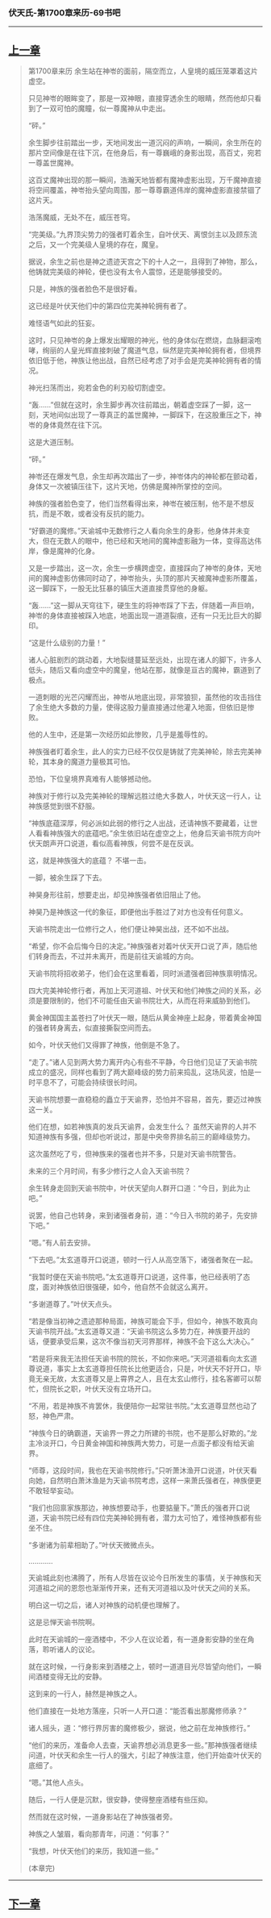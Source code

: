 ### 伏天氏-第1700章来历-69书吧

--------
[上一章](./593f5138037091d6c69629f7fa3dac2e.md)
--------


>
>
>
>第1700章来历
>余生站在神岺的面前，隔空而立，人皇境的威压笼罩着这片虚空。
>
>只见神岺的眼眸变了，那是一双神眼，直接穿透余生的眼睛，然而他却只看到了一双可怕的魔瞳，似一尊魔神从中走出。
>
>“砰。”
>
>余生脚步往前踏出一步，天地间发出一道沉闷的声响，一瞬间，余生所在的那片空间像是在往下沉，在他身后，有一尊巍峨的身影出现，高百丈，宛若一尊盖世魔神。
>
>这百丈魔神出现的那一瞬间，浩瀚天地皆都有魔神虚影出现，万千魔神直接将空间覆盖，神岺抬头望向周围，那一尊尊霸道伟岸的魔神虚影直接禁锢了这片天。
>
>浩荡魔威，无处不在，威压苍穹。
>
>“完美级。”九界顶尖势力的强者盯着余生，自叶伏天、离恨剑主以及顾东流之后，又一个完美级人皇境的存在，魔皇。
>
>据说，余生之前也是神之遗迹天宫之下的十人之一，且得到了神物，那么，他铸就完美级的神轮，便也没有太令人震惊，还是能够接受的。
>
>只是，神族的强者脸色不是很好看。
>
>这已经是叶伏天他们中的第四位完美神轮拥有者了。
>
>难怪语气如此的狂妄。
>
>这时，只见神岺的身上爆发出耀眼的神光，他的身体似在燃烧，血脉翻滚咆哮，绚丽的人皇光辉直接刺破了魔道气息，纵然是完美神轮拥有者，但境界依旧低于他，神族让他出战，自然已经考虑了对手会是完美神轮拥有者的情况。
>
>神光扫荡而出，宛若金色的利刃般切割虚空。
>
>“轰……”但就在这时，余生脚步再次往前踏出，朝着虚空踩了一脚，这一刻，天地间似出现了一尊真正的盖世魔神，一脚踩下，在这股重压之下，神岺的身体竟然在往下沉。
>
>这是大道压制。
>
>“砰。”
>
>神岺还在爆发气息，余生却再次踏出了一步，神岺体内的神轮都在颤动着，身体又一次被镇压往下，这片天地，仿佛是魔神所掌控的空间。
>
>神族的强者脸色变了，他们当然看得出来，神岺在被压制，他不是不想反抗，而是不敢，或者没有反抗的能力。
>
>“好霸道的魔修。”天谕城中无数修行之人看向余生的身影，他身体并未变大，但在无数人的眼中，他已经和天地间的魔神虚影融为一体，变得高达伟岸，像是魔神的化身。
>
>又是一步踏出，这一次，余生一步横跨虚空，直接踩向了神岺的身体，天地间的魔神虚影仿佛同时动了，神岺抬头，头顶的那片天被魔神虚影所覆盖，这一脚踩下，一股无比狂暴的镇压大道直接贯穿他的身躯。
>
>“轰……”这一脚从天穹往下，硬生生的将神岺踩了下去，伴随着一声巨响，神岺的身体直接被踩入地底，地面出现一道道裂痕，还有一只无比巨大的脚印。
>
>“这是什么级别的力量！”
>
>诸人心脏剧烈的跳动着，大地裂缝蔓延至远处，出现在诸人的脚下，许多人低头，随后又看向虚空中的魔皇，他站在那，就像是亘古的魔神，霸道到了极点。
>
>一道刺眼的光芒闪耀而出，神岺从地底出现，非常狼狈，虽然他的攻击挡住了余生绝大多数的力量，使得这股力量直接通过他灌入地面，但依旧是惨败。
>
>他的人生中，还是第一次经历如此惨败，几乎是羞辱性的。
>
>神族强者盯着余生，此人的实力已经不仅仅是铸就了完美神轮，除去完美神轮，其本身的魔道力量极其可怕。
>
>恐怕，下位皇境界真难有人能够撼动他。
>
>神族对于修行以及完美神轮的理解远胜过绝大多数人，叶伏天这一行人，让神族感觉到很不舒服。
>
>“神族底蕴深厚，何必派如此弱的修行之人出战，还请神族不要藏着，让世人看看神族强大的底蕴吧。”余生依旧站在虚空之上，他身后天谕书院方向叶伏天朗声开口说道，看似高看神族，何尝不是在反讽。
>
>这，就是神族强大的底蕴？
>不堪一击。
>
>一脚，被余生踩了下去。
>
>神昊身形往前，想要走出，却见神族强者依旧阻止了他。
>
>神昊乃是神族这一代的象征，即便他出手胜过了对方也没有任何意义。
>
>天谕书院走出一位修行之人，他们便让神昊出战，还不如不出战。
>
>“希望，你不会后悔今日的决定。”神族强者对着叶伏天开口说了声，随后他们转身而去，不过并未离开，而是前往天谕城的方向。
>
>天谕书院将招收弟子，他们会在这里看着，同时派遣强者回神族禀明情况。
>
>四大完美神轮修行者，再加上天河道祖、叶伏天和他们神族之间的关系，必须是要限制的，他们不可能任由天谕书院壮大，从而在将来威胁到他们。
>
>黄金神国国主盖苍扫了叶伏天一眼，随后从黄金神座上起身，带着黄金神国的强者转身离去，似直接撕裂空间而去。
>
>如今，叶伏天他们又得罪了神族，他倒是不急了。
>
>“走了。”诸人见到两大势力离开内心有些不平静，今日他们见证了天谕书院成立的盛况，同样也看到了两大巅峰级的势力前来捣乱，这场风波，怕是一时平息不了，可能会持续很长时间。
>
>天谕书院想要一直稳稳的矗立于天谕界，恐怕并不容易，首先，要迈过神族这一关。
>
>他们在想，如若神族真的发兵天谕界，会发生什么？
>虽然天谕界的人并不知道神族有多强，但却也听说过，那是中央帝界排名前三的巅峰级势力。
>
>这次虽然吃了亏，但神族来的强者也并不多，只是对天谕书院警告。
>
>未来的三个月时间，有多少修行之人会入天谕书院？
>
>余生转身走回到天谕书院中，叶伏天望向人群开口道：“今日，到此为止吧。”
>
>说罢，他自己也转身，来到诸强者身前，道：“今日入书院的弟子，先安排下吧。”
>
>“嗯。”有人前去安排。
>
>“下去吧。”太玄道尊开口说道，顿时一行人从高空落下，诸强者聚在一起。
>
>“我暂时便在天谕书院吧。”太玄道尊开口说道，这件事，他已经表明了态度，面对神族依旧很强硬，如今，他自然不会就这么离开。
>
>“多谢道尊了。”叶伏天点头。
>
>“若是像当初神之遗迹那种局面，神族可能会下手，但如今，神族不敢真向天谕书院开战。”太玄道尊又道：“天谕书院这么多势力在，神族要开战的话，便要承受后果，这次不像当初天河界那样，神族不会下这么大决心。”
>
>“若是将来我无法担任天谕书院的院长，不如你来吧。”天河道祖看向太玄道尊说道，事实上太玄道尊担任院长比他更适合，只是，叶伏天不好开口，毕竟无亲无故，太玄道尊又是上霄界之人，且在太玄山修行，挂名客卿可以帮忙，但院长之职，叶伏天没有立场开口。
>
>“不用，若是神族不肯罢休，我便陪你一起常驻书院。”太玄道尊显然也动了怒，神色严肃。
>
>“神族今日的确霸道，天谕界一界之力所建的书院，也不是那么好欺的。”龙主冷淡开口，今日黄金神国和神族两大势力，可是一点面子都没有给天谕界。
>
>“师尊，这段时间，我也在天谕书院修行。”只听萧沐渔开口说道，叶伏天看向她，自然明白萧沐渔是为天谕书院考虑，这样一来萧氏强者在，神族便更不敢轻举妄动。
>
>“我们也回禀家族那边，神族想要动手，也要掂量下。”萧氏的强者开口说道，天谕书院已经有四位完美神轮拥有者，潜力太可怕了，难怪神族都有些坐不住。
>
>“多谢诸为前辈相助了。”叶伏天微微点头。
>
>…………
>
>天谕城此刻也沸腾了，所有人尽皆在议论今日所发生的事情，关于神族和天河道祖之间的恩怨也渐渐传开来，还有天河道祖以及叶伏天之间的关系。
>
>明白这一切之后，诸人对神族的动机便也理解了。
>
>这是忌惮天谕书院啊。
>
>此时在天谕城的一座酒楼中，不少人在议论着，有一道身影安静的坐在角落，聆听诸人的议论。
>
>就在这时候，一行身影来到酒楼之上，顿时一道道目光尽皆望向他们，一瞬间酒楼变得无比的安静。
>
>这到来的一行人，赫然是神族之人。
>
>他们直接在一处地方落座，只听一人开口道：“能否看出那魔修师承？”
>
>诸人摇头，道：“修行界厉害的魔修极少，据说，他之前在龙神族修行。”
>
>“他们的来历，准备命人去查，天谕界想必消息更多一些。”那神族强者继续问道，叶伏天和余生一行人的强大，引起了神族注意，他们开始查叶伏天的底细了。
>
>“嗯。”其他人点头。
>
>随后，一行人便是沉默，很安静，使得整座酒楼有些压抑。
>
>然而就在这时候，一道身影站在了神族强者旁。
>
>神族之人皱眉，看向那青年，问道：“何事？”
>
>“我想，叶伏天他们的来历，我知道一些。”
>
>(本章完)
>
>

--------
[下一章](./5b3ed8b3140370ace2bb39749c3ca81d.md)
--------
